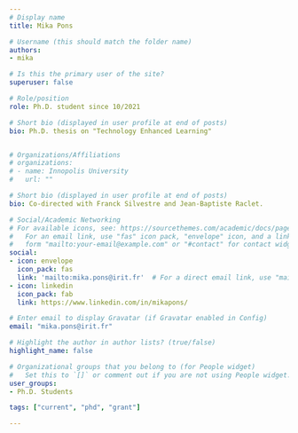 ```yaml
---
# Display name
title: Mika Pons

# Username (this should match the folder name)
authors:
- mika

# Is this the primary user of the site?
superuser: false

# Role/position
role: Ph.D. student since 10/2021

# Short bio (displayed in user profile at end of posts)
bio: Ph.D. thesis on "Technology Enhanced Learning"


# Organizations/Affiliations
# organizations:
# - name: Innopolis University
#   url: ""

# Short bio (displayed in user profile at end of posts)
bio: Co-directed with Franck Silvestre and Jean-Baptiste Raclet.

# Social/Academic Networking
# For available icons, see: https://sourcethemes.com/academic/docs/page-builder/#icons
#   For an email link, use "fas" icon pack, "envelope" icon, and a link in the
#   form "mailto:your-email@example.com" or "#contact" for contact widget.
social:
- icon: envelope
  icon_pack: fas
  link: 'mailto:mika.pons@irit.fr'  # For a direct email link, use "mailto:test@example.org".
- icon: linkedin
  icon_pack: fab
  link: https://www.linkedin.com/in/mikapons/

# Enter email to display Gravatar (if Gravatar enabled in Config)
email: "mika.pons@irit.fr"

# Highlight the author in author lists? (true/false)
highlight_name: false

# Organizational groups that you belong to (for People widget)
#   Set this to `[]` or comment out if you are not using People widget.
user_groups:
- Ph.D. Students

tags: ["current", "phd", "grant"]

---
```

